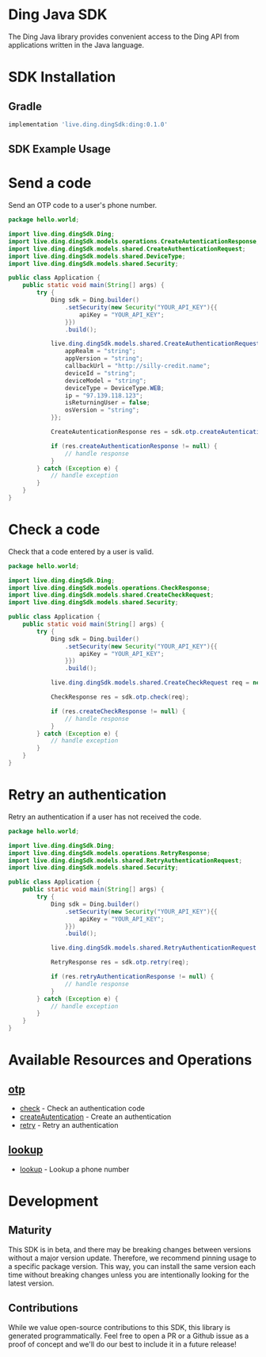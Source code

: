 # Ding Java SDK

The Ding Java library provides convenient access to the Ding API from applications written in the Java language.

<!-- Start SDK Installation -->

# SDK Installation

## Gradle

```groovy
implementation 'live.ding.dingSdk:ding:0.1.0'
```

<!-- End SDK Installation -->

## SDK Example Usage

<!-- Start SDK Example Usage -->

# Send a code

Send an OTP code to a user's phone number.

```java
package hello.world;

import live.ding.dingSdk.Ding;
import live.ding.dingSdk.models.operations.CreateAutenticationResponse;
import live.ding.dingSdk.models.shared.CreateAuthenticationRequest;
import live.ding.dingSdk.models.shared.DeviceType;
import live.ding.dingSdk.models.shared.Security;

public class Application {
    public static void main(String[] args) {
        try {
            Ding sdk = Ding.builder()
                .setSecurity(new Security("YOUR_API_KEY"){{
                    apiKey = "YOUR_API_KEY";
                }})
                .build();

            live.ding.dingSdk.models.shared.CreateAuthenticationRequest req = new CreateAuthenticationRequest("eae192ab-9e1e-4b21-b5b1-bfcb79a32fcc", "+1234567890"){{
                appRealm = "string";
                appVersion = "string";
                callbackUrl = "http://silly-credit.name";
                deviceId = "string";
                deviceModel = "string";
                deviceType = DeviceType.WEB;
                ip = "97.139.118.123";
                isReturningUser = false;
                osVersion = "string";
            }};

            CreateAutenticationResponse res = sdk.otp.createAutentication(req);

            if (res.createAuthenticationResponse != null) {
                // handle response
            }
        } catch (Exception e) {
            // handle exception
        }
    }
}
```

# Check a code

Check that a code entered by a user is valid.

```java
package hello.world;

import live.ding.dingSdk.Ding;
import live.ding.dingSdk.models.operations.CheckResponse;
import live.ding.dingSdk.models.shared.CreateCheckRequest;
import live.ding.dingSdk.models.shared.Security;

public class Application {
    public static void main(String[] args) {
        try {
            Ding sdk = Ding.builder()
                .setSecurity(new Security("YOUR_API_KEY"){{
                    apiKey = "YOUR_API_KEY";
                }})
                .build();

            live.ding.dingSdk.models.shared.CreateCheckRequest req = new CreateCheckRequest("e0e7b0e9-739d-424b-922f-1c2cb48ab077", "123456", "8f1196d5-806e-4b71-9b24-5f96ec052808");

            CheckResponse res = sdk.otp.check(req);

            if (res.createCheckResponse != null) {
                // handle response
            }
        } catch (Exception e) {
            // handle exception
        }
    }
}
```

# Retry an authentication

Retry an authentication if a user has not received the code.

```java
package hello.world;

import live.ding.dingSdk.Ding;
import live.ding.dingSdk.models.operations.RetryResponse;
import live.ding.dingSdk.models.shared.RetryAuthenticationRequest;
import live.ding.dingSdk.models.shared.Security;

public class Application {
    public static void main(String[] args) {
        try {
            Ding sdk = Ding.builder()
                .setSecurity(new Security("YOUR_API_KEY"){{
                    apiKey = "YOUR_API_KEY";
                }})
                .build();

            live.ding.dingSdk.models.shared.RetryAuthenticationRequest req = new RetryAuthenticationRequest("a74ee547-564d-487a-91df-37fb25413a91", "3c8b3a46-881e-4cdd-93a6-f7f238bf020a");

            RetryResponse res = sdk.otp.retry(req);

            if (res.retryAuthenticationResponse != null) {
                // handle response
            }
        } catch (Exception e) {
            // handle exception
        }
    }
}
```

<!-- End SDK Example Usage -->

<!-- Start SDK Available Operations -->

# Available Resources and Operations

## [otp](docs/sdks/otp/README.md)

- [check](docs/sdks/otp/README.md#check) - Check an authentication code
- [createAutentication](docs/sdks/otp/README.md#createautentication) - Create an authentication
- [retry](docs/sdks/otp/README.md#retry) - Retry an authentication

## [lookup](docs/sdks/lookup/README.md)

- [lookup](docs/sdks/lookup/README.md#lookup) - Lookup a phone number
<!-- End SDK Available Operations -->

<!-- Start Dev Containers -->

<!-- End Dev Containers -->

<!-- Placeholder for Future Speakeasy SDK Sections -->

# Development

## Maturity

This SDK is in beta, and there may be breaking changes between versions without a major version update. Therefore, we recommend pinning usage
to a specific package version. This way, you can install the same version each time without breaking changes unless you are intentionally
looking for the latest version.

## Contributions

While we value open-source contributions to this SDK, this library is generated programmatically.
Feel free to open a PR or a Github issue as a proof of concept and we'll do our best to include it in a future release!
